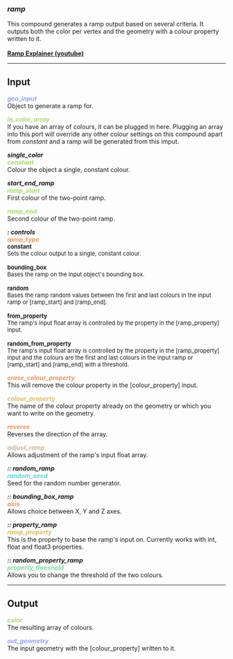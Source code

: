 ### ***ramp***
This compound generates a ramp output based on several criteria. It outputs both the color per vertex and the geometry with a colour property written to it.
<br /><br />[**Ramp Explainer (youtube)**](https://youtu.be/S5Kzf1-eiuU)

***
## Input
<span style="color:#90A3F4">***geo_input***</span>
<br />Object to generate a ramp for.  

<span style="color:#A8D977">***in_color_array***</span>
<br />If you have an array of colours, it can be plugged in here.  Plugging an array into this port will override any other colour settings on this compound apart from *constant* and a ramp will be generated from this imput.

***single_color***    
<span style="color:#A8D977">***constant***</span>
<br />Colour the object a single, constant colour.  

***start_end_ramp***    
<span style="color:#A8D977">***ramp_start***</span>
<br />First colour of the two-point ramp. 

<span style="color:#A8D977">***ramp_end***</span>
<br />Second colour of the two-point ramp. 

***: controls***    
<span style="color:#E69963">***ramp_type***</span>  
<font size="2">**constant**<br />Sets the colour output to a single, constant colour.<br/><br/>**bounding_box**<br />Bases the ramp on the input object's bounding box.<br/><br/>**random**<br />Bases the ramp random values between the first and last colours in the input ramp or [ramp_start] and [ramp_end].<br/><br/>
**from_property**<br />The ramp's input float array is controlled by the property in the [ramp_property] input.<br/><br/>
**random_from_property**<br />The ramp's input float array is controlled by the property in the [ramp_property] input and the colours are the first and last colours in the input ramp or [ramp_start] and [ramp_end] with a threshold.</font>

<span style="color:#E69963">***erase_colour_property***</span>
<br />This will remove the colour property in the [colour_property] input. 

<span style="color:#D9BE6C">***colour_property***</span>
<br />The name of the colour property already on the geometry or which you want to write on the geometry.

<span style="color:#E69963">***reverse***</span>
<br />Reverses the direction of the array.

<span style="color:#CCB699">***adjust_ramp***</span>
<br />Allows adjustment of the ramp's input float array.

***:: random_ramp***    
<span style="color:#62CFD9">***random_seed***</span>
<br />Seed for the random number generator. 

***:: bounding_box_ramp***    
<span style="color:#E69963">***axis***</span>
<br />Allows choice between X, Y and Z axes.

***:: property_ramp***    
<span style="color:#D9BE6C">***ramp_property***</span>
<br />This is the property to base the ramp's input on.  Currently works with int, float and float3 properties.

***:: random_property_ramp***    
<span style="color:#82D99F">***property_threshold***</span>
<br />Allows you to change the threshold of the two colours. 

***
## Output
<span style="color:#A8D977">***color***</span>
<br />The resulting array of colours.

<span style="color:#90A3F4">***out_geometry***</span>
<br />The input geometry with the [colour_property] written to it.<br/><br/>  




